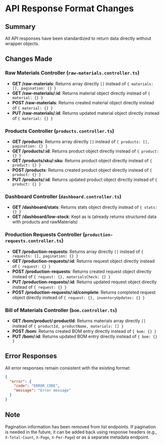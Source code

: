 # API Response Format Changes

## Summary
All API responses have been standardized to return data directly without wrapper objects.

## Changes Made

### Raw Materials Controller (`raw-materials.controller.ts`)
- **GET /raw-materials**: Returns array directly `[]` instead of `{ materials: [], pagination: {} }`
- **GET /raw-materials/:id**: Returns material object directly instead of `{ material: {} }`
- **POST /raw-materials**: Returns created material object directly instead of `{ material: {} }`
- **PUT /raw-materials/:id**: Returns updated material object directly instead of `{ material: {} }`

### Products Controller (`products.controller.ts`)
- **GET /products**: Returns array directly `[]` instead of `{ products: [], pagination: {} }`
- **GET /products/:id**: Returns product object directly instead of `{ product: {} }`
- **GET /products/sku/:sku**: Returns product object directly instead of `{ product: {} }`
- **POST /products**: Returns created product object directly instead of `{ product: {} }`
- **PUT /products/:id**: Returns updated product object directly instead of `{ product: {} }`

### Dashboard Controller (`dashboard.controller.ts`)
- **GET /dashboard/stats**: Returns stats object directly instead of `{ stats: {} }`
- **GET /dashboard/low-stock**: Kept as is (already returns structured data with products and rawMaterials)

### Production Requests Controller (`production-requests.controller.ts`)
- **GET /production-requests**: Returns array directly `[]` instead of `{ requests: [], pagination: {} }`
- **GET /production-requests/:id**: Returns request object directly instead of `{ request: {} }`
- **POST /production-requests**: Returns created request object directly instead of `{ request: {}, materialsCheck: {} }`
- **PUT /production-requests/:id**: Returns updated request object directly instead of `{ request: {} }`
- **POST /production-requests/:id/complete**: Returns completed request object directly instead of `{ request: {}, inventoryUpdates: {} }`

### Bill of Materials Controller (`bom.controller.ts`)
- **GET /bom/product/:productId**: Returns materials array directly `[]` instead of `{ productId, productName, materials: [] }`
- **POST /bom**: Returns created BOM entry directly instead of `{ bom: {} }`
- **PUT /bom/:id**: Returns updated BOM entry directly instead of `{ bom: {} }`

## Error Responses
All error responses remain consistent with the existing format:
```json
{
  "error": {
    "code": "ERROR_CODE",
    "message": "Error message"
  }
}
```

## Note
Pagination information has been removed from list endpoints. If pagination is needed in the future, it can be added back using response headers (e.g., `X-Total-Count`, `X-Page`, `X-Per-Page`) or as a separate metadata endpoint.